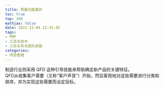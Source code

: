 ```yaml
---
title: 质量功能展开
toc: true
top: 100
mathjax: false
date: 2021-12-04 22:31:45
tags:
- PMP
- 工具与技术
- 人际关系与团队技能
categories:
- 项目管理
---
```

制造行业则采用 QFD 这种引导技能来帮助确定新产品的关键特征。  
QFD从收集客户需要（又称“客户声音”）开始，然后客观地对这些需要进行分类和排序，并为实现这些需要而设定目标。
